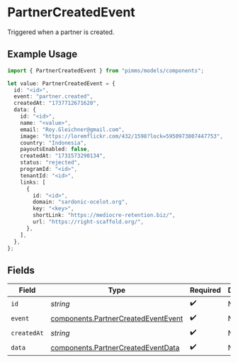 # PartnerCreatedEvent

Triggered when a partner is created.

## Example Usage

```typescript
import { PartnerCreatedEvent } from "pimms/models/components";

let value: PartnerCreatedEvent = {
  id: "<id>",
  event: "partner.created",
  createdAt: "1737712671620",
  data: {
    id: "<id>",
    name: "<value>",
    email: "Roy.Gleichner@gmail.com",
    image: "https://loremflickr.com/432/1598?lock=5950973807447753",
    country: "Indonesia",
    payoutsEnabled: false,
    createdAt: "1731573290134",
    status: "rejected",
    programId: "<id>",
    tenantId: "<id>",
    links: [
      {
        id: "<id>",
        domain: "sardonic-ocelot.org",
        key: "<key>",
        shortLink: "https://mediocre-retention.biz/",
        url: "https://right-scaffold.org/",
      },
    ],
  },
};
```

## Fields

| Field                                                                                      | Type                                                                                       | Required                                                                                   | Description                                                                                |
| ------------------------------------------------------------------------------------------ | ------------------------------------------------------------------------------------------ | ------------------------------------------------------------------------------------------ | ------------------------------------------------------------------------------------------ |
| `id`                                                                                       | *string*                                                                                   | :heavy_check_mark:                                                                         | N/A                                                                                        |
| `event`                                                                                    | [components.PartnerCreatedEventEvent](../../models/components/partnercreatedeventevent.md) | :heavy_check_mark:                                                                         | N/A                                                                                        |
| `createdAt`                                                                                | *string*                                                                                   | :heavy_check_mark:                                                                         | N/A                                                                                        |
| `data`                                                                                     | [components.PartnerCreatedEventData](../../models/components/partnercreatedeventdata.md)   | :heavy_check_mark:                                                                         | N/A                                                                                        |